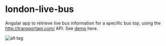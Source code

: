 london-live-bus
===============

Angular app to retrieve live bus information for a specific bus top, using the http://transportapi.com/ API. See [demo](http://silviarebelo.com/demos/london-live-bus/) here.

![alt tag](http://silviarebelo.com/img/github/live-london.png)
